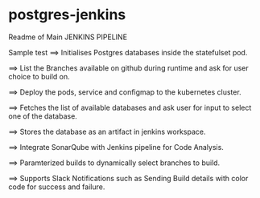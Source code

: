 # postgres-jenkins
Readme of Main
JENKINS PIPELINE 

Sample test
==> Initialises Postgres databases inside the statefulset pod.

==> List the Branches available on github during runtime and ask for user choice to build on.

==> Deploy the pods, service and configmap to the kubernetes cluster.

==> Fetches the list of available databases and ask user for input to select one of the database.

==> Stores the database as an artifact in jenkins workspace.

==> Integrate SonarQube with Jenkins pipeline for Code Analysis.

==> Paramterized builds to dynamically select branches to build. 

==> Supports Slack Notifications such as Sending Build details with color code for success and failure.
